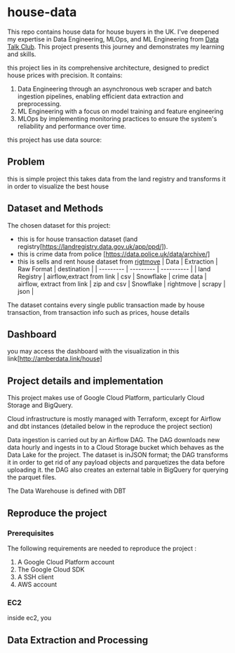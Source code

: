 # house-data

This repo contains house data for house buyers in the UK. I've deepened my expertise in Data Engineering, MLOps, and ML Engineering from [Data Talk Club](https://datatalks.club/). This project presents this journey and demonstrates my learning and skills.

this project lies in its comprehensive architecture, designed to predict house prices with precision. It contains:
1. Data Engineering through an asynchronous web scraper and batch ingestion pipelines, enabling efficient data extraction and preprocessing.
2. ML Engineering with a focus on model training and feature engineering
3. MLOps by implementing monitoring practices to ensure the system's reliability and performance over time.

this project has use data source:

## Problem
this is simple project this takes data from the land registry and transforms it in order to visualize the best house

## Dataset and Methods
The chosen dataset for this project:
- this is for house transaction dataset (land registry[https://landregistry.data.gov.uk/app/ppd/]).
- this is crime data from police [https://data.police.uk/data/archive/]
- this is sells and rent house dataset from [rigtmove](https://www.rightmove.co.uk/)
| Data | Extraction | Raw Format | destination |
| --------- | --------- | ---------- |
| land Registry | airflow,extract from link | csv | Snowflake
| crime data | airflow, extract from link | zip and csv | Snowflake
| rightmove | scrapy | json |

The dataset contains every single public transaction made by house transaction, from transaction info such as prices, house details

## Dashboard

you may access the dashboard with the visualization in this link[http://amberdata.link/house]


## Project details and implementation

This project makes use of Google Cloud Platform, particularly Cloud Storage and BigQuery.

Cloud infrastructure is mostly managed with Terraform, except for Airflow and dbt instances (detailed below in the reproduce the project section)

Data ingestion is carried out by an Airflow DAG. The DAG downloads new data hourly and ingests in to a Cloud Storage bucket which behaves as the Data Lake for the project. The dataset is inJSON format;  the DAG transforms it in order to get rid of any payload objects and parquetizes the data before uploading it. the DAG also creates an external table in BigQuery for querying the parquet files.

The Data Warehouse is defined with DBT

## Reproduce the project
### Prerequisites
The following requirements are needed to reproduce the project :
1. A Google Cloud Platform account
2. The Google Cloud SDK
3. A SSH client
4. AWS account

### EC2

inside ec2, you

## Data Extraction and Processing
